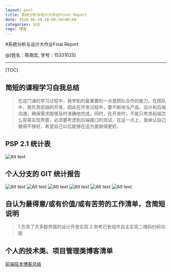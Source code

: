 ```yaml
---
layout: post
title: 系统分析与设计大作业Final Report
date: 2018-06-30 18:00:10+00:00
categories: 日志
tags: 博客
---
```

#系统分析与设计大作业Final Report

@[姓名：陈南宏, 学号：15331025]

-------------------

[TOC]

## 简短的课程学习自我总结
> 在这门课的学习过程中，我学到的最重要的一点是团队合作的能力。在团队中，我负责前端的开发，因此在开发过程中，要不断地与产品、设计和后端沟通，确保需求能够及时准确地完成。同时，在开发时，不能只考虑前端怎么容易实现界面，必须要考虑到后端接口的测试，在这一点上，我承认自己做得不够好，希望自己以后能够在这方面做得更好。

## PSP 2.1 统计表
![Alt text](./PSP2.1.png)

## 个人分支的 GIT 统计报告
![Alt text](./1.png)
![Alt text](./2.png)
![Alt text](./3.png)
![Alt text](./4.png)
![Alt text](./5.png)
![Alt text](./6.png)

## 自认为最得意/或有价值/或有苦劳的工作清单，含简短说明
> 1.负责了大多数界面的设计开发实现
> 2.参考已有组件自主实现二维码扫码功能

## 个人的技术类、项目管理类博客清单
[前端技术博客总结](https://obrcnh.github.io/%E7%B3%BB%E7%BB%9F%E5%88%86%E6%9E%90%E4%B8%8E%E8%AE%BE%E8%AE%A1%E4%BD%9C%E4%B8%9A%E4%B8%89/)